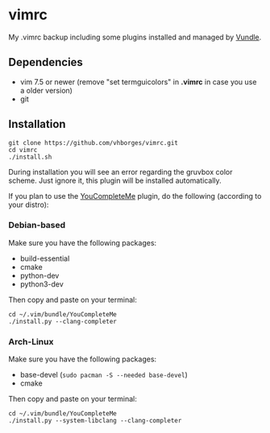 # vimrc
My .vimrc backup including some plugins installed and managed by [Vundle](https://github.com/VundleVim/Vundle.vim).

## Dependencies
- vim 7.5 or newer (remove "set termguicolors" in **.vimrc** in case you use a older version)
- git

## Installation
```
git clone https://github.com/vhborges/vimrc.git
cd vimrc
./install.sh
```
During installation you will see an error regarding the gruvbox color scheme. Just ignore it, this plugin will be installed automatically.

If you plan to use the [YouCompleteMe](https://github.com/Valloric/YouCompleteMe) plugin, do the following (according to your distro):

### Debian-based
Make sure you have the following packages:

- build-essential
- cmake
- python-dev
- python3-dev

Then copy and paste on your terminal:
```
cd ~/.vim/bundle/YouCompleteMe
./install.py --clang-completer
```

### Arch-Linux
Make sure you have the following packages:

- base-devel (`sudo pacman -S --needed base-devel`)
- cmake

Then copy and paste on your terminal:
```
cd ~/.vim/bundle/YouCompleteMe
./install.py --system-libclang --clang-completer
```
